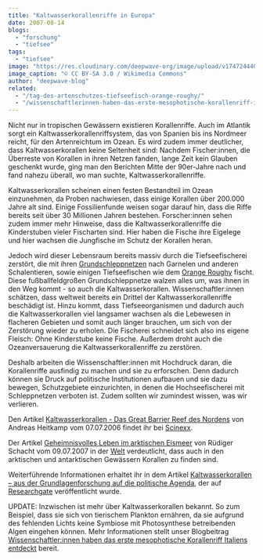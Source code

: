 ```yaml
---
title: "Kaltwasserkorallenriffe in Europa"
date: 2007-08-14
blogs: 
  - "forschung"
  - "tiefsee"
tags: 
  - "tiefsee"
image: "https://res.cloudinary.com/deepwave-org/image/upload/v1747244403/deepwave.org/Lophelia_pertusa.png"
image_caption: "© CC BY-SA 3.0 / Wikimedia Commons"
author: "deepwave-blog"
related: 
  - "/tag-des-artenschutzes-tiefseefisch-orange-roughy/"
  - "/wissenschaftlerinnen-haben-das-erste-mesophotische-korallenriff-italiens-entdeckt/"
---
```


Nicht nur in tropischen Gewässern existieren Korallenriffe. Auch im Atlantik sorgt ein Kaltwasserkorallenriffsystem, das von Spanien bis ins Nordmeer reicht, für den Artenreichtum im Ozean. Es wird zudem immer deutlicher, dass Kaltwasserkorallen keine Seltenheit sind: Nachdem Fischer:innen, die Überreste von Korallen in ihren Netzen fanden, lange Zeit kein Glauben geschenkt wurde, ging man den Berichten Mitte der 90er-Jahre nach und fand nahezu überall, wo man suchte, Kaltwasserkorallenriffe.

Kaltwasserkorallen scheinen einen festen Bestandteil im Ozean einzunehmen, da Proben nachwiesen, dass einige Korallen über 200.000 Jahre alt sind. Einige Fossilienfunde weisen sogar darauf hin, dass die Riffe bereits seit über 30 Millionen Jahren bestehen. Forscher:innen sehen zudem immer mehr Hinweise, dass die Kaltwasserkorallenriffe die Kinderstuben vieler Fischarten sind. Hier haben die Fische ihre Eigelege und hier wachsen die Jungfische im Schutz der Korallen heran.

Jedoch wird dieser Lebensraum bereits massiv durch die Tiefseefischerei zerstört, die mit ihren [Grundschleppnetzen](https://res.cloudinary.com/deepwave-org/image/upload/v1747243640/deepwave.org/DWfacts_Grundschleppnetzfischerei_2016.pdf) nach Garnelen und anderen Schalentieren, sowie einigen Tiefseefischen wie dem [Orange Roughy](https://www.deepwave.org/tag-des-artenschutzes-tiefseefisch-orange-roughy/) fischt. Diese fußballfeldgroßen Grundschleppnetze walzen alles um, was ihnen in den Weg kommt - so auch die Kaltwasserkorallen. Wissenschaftler:innen schätzen, dass weltweit bereits ein Drittel der Kaltwasserkorallenriffe beschädigt ist. Hinzu kommt, dass Tiefseeorganismen und dadurch auch die Kaltwasserkorallen viel langsamer wachsen als die Lebewesen in flacheren Gebieten und somit auch länger brauchen, um sich von der Zerstörung wieder zu erholen. Die Fischerei schneidet sich also ins eigene Fleisch: Ohne Kinderstube keine Fische. Außerdem droht auch die Ozeanversauerung die Kaltwasserkorallenriffe zu zerstören.

Deshalb arbeiten die Wissenschaftler:innen mit Hochdruck daran, die Korallenriffe ausfindig zu machen und sie zu erforschen. Denn dadurch können sie Druck auf politische Institutionen aufbauen und sie dazu bewegen, Schutzgebiete einzurichten, in denen die Hochseefischerei mit Schleppnetzen verboten ist. Zudem sollten wir zumindest wissen, was wir verlieren.

Den Artikel [Kaltwasserkorallen - Das Great Barrier Reef des Nordens](https://www.scinexx.de/service/dossier_print_all.php?dossierID=91651) von Andreas Heitkamp vom 07.07.2006 findet ihr bei [Scinexx](https://www.scinexx.de/).

Der Artikel [Geheimnisvolles Leben im arktischen Eismeer](https://www.welt.de/wissenschaft/article1010749/Geheimnisvolles-Leben-im-arktischen-Eismeer.html) von Rüdiger Schacht vom 09.07.2007 in der [Welt](https://www.welt.de/) verdeutlicht, dass auch in den arktischen und antarktischen Gewässern Korallen zu finden sind.

Weiterführende Informationen erhaltet ihr in dem Artikel [Kaltwasserkorallen – aus der Grundlagenforschung auf die politische Agenda](https://www.deepwave.org/korallenriffe_in_europa/freiwald2014_kwk/), der auf [Researchgate](https://www.researchgate.net/) veröffentlicht wurde.

UPDATE: Inzwischen ist mehr über Kaltwasserkorallen bekannt. So zum Beispiel, dass sie sich von tierischem Plankton ernähren, da sie aufgrund des fehlenden Lichts keine Symbiose mit Photosynthese betreibenden Algen eingehen können. Mehr Informationen stellt unser Blogbeitrag [Wissenschaftler:innen haben das erste mesophotische Korallenriff Italiens entdeckt](https://www.deepwave.org/wissenschaftlerinnen-haben-das-erste-mesophotische-korallenriff-italiens-entdeckt/) bereit.
